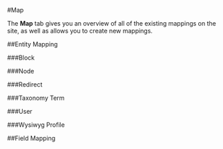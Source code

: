 #Map

The **Map** tab gives you an overview of all of the existing mappings on the site, as well as allows you to create new mappings.

##Entity Mapping

###Block

###Node

###Redirect

###Taxonomy Term

###User

###Wysiwyg Profile

##Field Mapping
